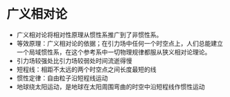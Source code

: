 # 广义相对论 #
- 广义相对论将相对性原理从惯性系推广到了非惯性系。
- 等效原理：广义相对论的依据；在引力场中任何一个时空点上，人们总能建立一个局域惯性系，在这个参考系中一切物理规律都服从狭义相对论理论。
- 引力场较强处比引力场较弱处时间流逝得慢
- 短程线：相距不太远的两个时空点之间长度最短的线
- 惯性定律：自由粒子沿短程线运动
- 地球绕太阳运动，是地球在太阳周围弯曲的时空中沿短程线作惯性运动